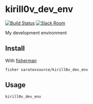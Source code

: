 # kirill0v_dev_env

[![Build Status][travis-badge]][travis-link]
[![Slack Room][slack-badge]][slack-link]

My development environment

## Install

With [fisherman]

```
fisher saratovsource/kirill0v_dev_env
```

## Usage

```fish
kirill0v_dev_env
```

[travis-link]: https://travis-ci.org/saratovsource/kirill0v_dev_env
[travis-badge]: https://img.shields.io/travis/saratovsource/kirill0v_dev_env.svg
[slack-link]: https://fisherman-wharf.herokuapp.com
[slack-badge]: https://fisherman-wharf.herokuapp.com/badge.svg
[fisherman]: https://github.com/fisherman/fisherman
